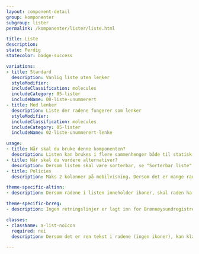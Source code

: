 ```yaml
---
layout: component-detail
group: komponenter
subgroup: lister
permalink: /komponenter/lister/liste.html

title: Liste
description:
state: Ferdig
statecolor: badge-success

variations:
- title: Standard
  description: Vanlig liste uten lenker
  styleModifier:
  includeClassification: molecules
  includeCategory: 05-lister
  includeName: 00-liste-unummerert
- title: Med lenker
  description: Liste der radene fungerer som lenker
  styleModifier:
  includeClassification: molecules
  includeCategory: 05-lister
  includeName: 02-liste-unummerert-lenke

usage:
- title: Når skal du bruke denne komponenten?
  description: Listen kan brukes i flere sammenhenger både til statisk tekst og lenker. Listen kan også inkludere handlinger som å fjerne raden, redigere innholdet i raden, ekspandere innhold i raden, og mer. Derfor inneholder hver li noen ekstra divs med klassene row og col for å kunne variere antall kolonner. Dersom det er kun en kolonne, settes klassen bare til col.
- title: Når skal du vurdere alternativer?
  description: Dersom listen skal være sorterbar, se "Sorterbar liste". Dersom listen skal være en utlisting i en artikkel, se nummert liste, punktliste og koblet liste.
- title: Policies
  description: Maks 2 kolonner på mobilvisning. Dersom det er mange rader, vises kun 20 første, og en "Last flere" knapp. Handlingstekster (Lagt til/Slettet) skal være bold (font-family DIN-bold). Det skal være strek over teksten dersom en rad er fjernet. Rader som kan ekspanderes vises kun 1 ekspandert ad gangen. Dersom en rad blir ekspandert, lukkes den andre som evt var ekspandert fra før.

theme-specific-altinn:
- description: Dersom radene i listen inneholder ikoner, skal raden ha 6px avstand fra venstre til begynnelsen av innholdet på radene. Dersom det er ren tekst i radene (ingen ikoner), brukes klassen a-list-noIcon legges på ul for å fjerne padding-left.

theme-specific-brreg:
- description: Ingen retningslinjer er lagt inn for Brønnøysundregistrene enda.

classes:
- className: a-list-noIcon
  required: nei
  description: Dersom det er ren tekst i radene (ingen ikoner), kan klassen a-list-noIcon legges på ul for å fjerne padding på 6px.

---
```

